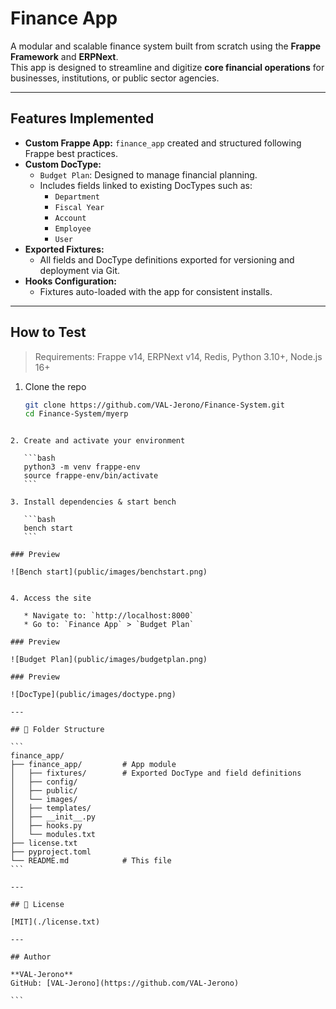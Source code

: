 
# Finance App

A modular and scalable finance system built from scratch using the **Frappe Framework** and **ERPNext**.  
This app is designed to streamline and digitize **core financial operations** for businesses, institutions, or public sector agencies.

---

## Features Implemented

- **Custom Frappe App:** `finance_app` created and structured following Frappe best practices.
- **Custom DocType:**  
  - `Budget Plan`: Designed to manage financial planning.
  - Includes fields linked to existing DocTypes such as:
    - `Department`
    - `Fiscal Year`
    - `Account`
    - `Employee`
    - `User`
- **Exported Fixtures:**
  - All fields and DocType definitions exported for versioning and deployment via Git.
- **Hooks Configuration:**
  - Fixtures auto-loaded with the app for consistent installs.

---

## How to Test

> Requirements: Frappe v14, ERPNext v14, Redis, Python 3.10+, Node.js 16+

1. Clone the repo  
   ```bash
   git clone https://github.com/VAL-Jerono/Finance-System.git
   cd Finance-System/myerp
````

2. Create and activate your environment

   ```bash
   python3 -m venv frappe-env
   source frappe-env/bin/activate
   ```

3. Install dependencies & start bench

   ```bash
   bench start
   ```

### Preview

![Bench start](public/images/benchstart.png)


4. Access the site

   * Navigate to: `http://localhost:8000`
   * Go to: `Finance App` > `Budget Plan`

### Preview

![Budget Plan](public/images/budgetplan.png)

### Preview

![DocType](public/images/doctype.png)

---

## 📁 Folder Structure

```
finance_app/
├── finance_app/         # App module
│   ├── fixtures/        # Exported DocType and field definitions
│   ├── config/
│   ├── public/
│   └── images/
│   ├── templates/
│   ├── __init__.py
│   ├── hooks.py
│   └── modules.txt
├── license.txt
├── pyproject.toml
└── README.md            # This file
```

---

## 🔖 License

[MIT](./license.txt)

---

## Author

**VAL-Jerono**
GitHub: [VAL-Jerono](https://github.com/VAL-Jerono)

```
